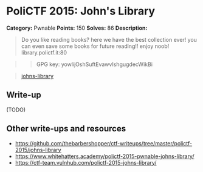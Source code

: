 # PoliCTF 2015: John's Library

**Category:** Pwnable
**Points:** 150
**Solves:** 86
**Description:**

> Do you like reading books? here we have the best collection ever! you can even save some books for future reading!! enjoy noob!
> library.polictf.it:80

>> GPG key: yowlijOshSuftEvawvIshgugdecWikBi

> [johns-library](johns-library_141fd0852dd13d3c5c3a08330cf24886.tar.gz.gpg)

## Write-up

(TODO)

## Other write-ups and resources

* <https://github.com/thebarbershopper/ctf-writeups/tree/master/polictf-2015/johns-library>
* <https://www.whitehatters.academy/polictf-2015-pwnable-johns-library/>
* <https://ctf-team.vulnhub.com/polictf-2015-johns-library/>
